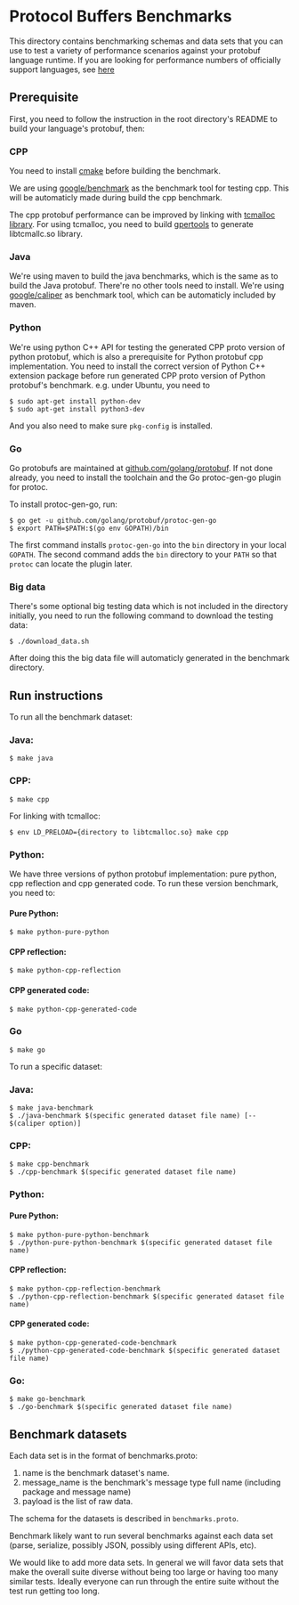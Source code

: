 
# Protocol Buffers Benchmarks

This directory contains benchmarking schemas and data sets that you
can use to test a variety of performance scenarios against your
protobuf language runtime. If you are looking for performance 
numbers of officially support languages, see [here](
https://github.com/google/protobuf/blob/master/docs/Performance.md)

## Prerequisite

First, you need to follow the instruction in the root directory's README to
build your language's protobuf, then:

### CPP
You need to install [cmake](https://cmake.org/) before building the benchmark.

We are using [google/benchmark](https://github.com/google/benchmark) as the
benchmark tool for testing cpp. This will be automaticly made during build the
cpp benchmark.

The cpp protobuf performance can be improved by linking with [tcmalloc library](
https://gperftools.github.io/gperftools/tcmalloc.html). For using tcmalloc, you
need to build [gpertools](https://github.com/gperftools/gperftools) to generate
libtcmallc.so library.

### Java
We're using maven to build the java benchmarks, which is the same as to build
the Java protobuf. There're no other tools need to install. We're using
[google/caliper](https://github.com/google/caliper) as benchmark tool, which
can be automaticly included by maven.

### Python
We're using python C++ API for testing the generated
CPP proto version of python protobuf, which is also a prerequisite for Python
protobuf cpp implementation. You need to install the correct version of Python
C++ extension package before run generated CPP proto version of Python
protobuf's benchmark. e.g. under Ubuntu, you need to

```
$ sudo apt-get install python-dev
$ sudo apt-get install python3-dev
```
And you also need to make sure `pkg-config` is installed.

### Go
Go protobufs are maintained at [github.com/golang/protobuf](
http://github.com/golang/protobuf). If not done already, you need to install the 
toolchain and the Go protoc-gen-go plugin for protoc. 

To install protoc-gen-go, run:

```
$ go get -u github.com/golang/protobuf/protoc-gen-go
$ export PATH=$PATH:$(go env GOPATH)/bin
```

The first command installs `protoc-gen-go` into the `bin` directory in your local `GOPATH`.
The second command adds the `bin` directory to your `PATH` so that `protoc` can locate the plugin later.

### Big data

There's some optional big testing data which is not included in the directory
initially, you need to run the following command to download the testing data:

```
$ ./download_data.sh
```

After doing this the big data file will automaticly generated in the
benchmark directory.

## Run instructions

To run all the benchmark dataset:

### Java:

```
$ make java
```

### CPP:

```
$ make cpp
```

For linking with tcmalloc:

```
$ env LD_PRELOAD={directory to libtcmalloc.so} make cpp
```

### Python:

We have three versions of python protobuf implementation: pure python, cpp
reflection and cpp generated code. To run these version benchmark, you need to:

#### Pure Python:

```
$ make python-pure-python
```

#### CPP reflection:

```
$ make python-cpp-reflection
```

#### CPP generated code:

```
$ make python-cpp-generated-code
```

### Go
```
$ make go
```

To run a specific dataset:

### Java:

```
$ make java-benchmark
$ ./java-benchmark $(specific generated dataset file name) [-- $(caliper option)]
```

### CPP:

```
$ make cpp-benchmark
$ ./cpp-benchmark $(specific generated dataset file name)
```

### Python:

#### Pure Python:

```
$ make python-pure-python-benchmark
$ ./python-pure-python-benchmark $(specific generated dataset file name)
```

#### CPP reflection:

```
$ make python-cpp-reflection-benchmark
$ ./python-cpp-reflection-benchmark $(specific generated dataset file name)
```

#### CPP generated code:

```
$ make python-cpp-generated-code-benchmark
$ ./python-cpp-generated-code-benchmark $(specific generated dataset file name)
```

### Go:
```
$ make go-benchmark
$ ./go-benchmark $(specific generated dataset file name)
```


## Benchmark datasets

Each data set is in the format of benchmarks.proto:

1. name is the benchmark dataset's name.
2. message_name is the benchmark's message type full name (including package and message name)
3. payload is the list of raw data.

The schema for the datasets is described in `benchmarks.proto`.

Benchmark likely want to run several benchmarks against each data set (parse,
serialize, possibly JSON, possibly using different APIs, etc).

We would like to add more data sets.  In general we will favor data sets
that make the overall suite diverse without being too large or having
too many similar tests.  Ideally everyone can run through the entire
suite without the test run getting too long.
